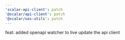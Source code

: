 ```yaml
---
'scalar-api-client': patch
'@scalar/api-client': patch
'@scalar/oas-utils': patch
---
```


feat: added openapi watcher to live update the api client
